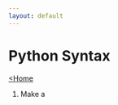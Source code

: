 ```yaml
---
layout: default
---
```

<head>
    <link rel="stylesheet" type="text/css" href="../../style.css" />
</head>

# Python Syntax
[<Home ](../../../../index.md)


1. Make a 